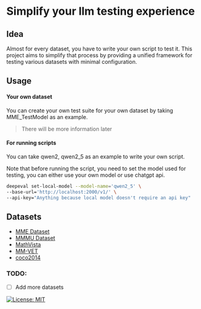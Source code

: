 # Simplify your llm testing experience

## Idea

Almost for every dataset, you have to write your own script to test it. This project aims to simplify that process by providing a unified framework for testing various datasets with minimal configuration.

## Usage

#### Your own dataset

You can create your own test suite for your own dataset by taking MME_TestModel as an example. 

> There will be more information later

#### For running scripts

You can take qwen2, qwen2_5 as an example to write your own script.

Note that before running the script, you need to set the model used for testing, you can either use your own model or use chatgpt api.

``` bash
deepeval set-local-model --model-name='qwen2_5' \
--base-url='http://localhost:2000/v1/' \
--api-key="Anything because local model doesn't require an api key"
```

## Datasets

- [MME Dataset](https://github.com/BradyFU/Awesome-Multimodal-Large-Language-Models)
- [MMMU Dataset](https://github.com/MMMU-Benchmark/MMMU)
- [MathVista](https://github.com/lupantech/MathVista/blob/main/README.md#-evaluations-on-mathvista)
- [MM-VET](https://github.com/yuweihao/MM-Vet/tree/main)
- [coco2014](https://hf-mirror.com/datasets/triciahu/coco2014val/tree/main)


### TODO:
- [ ] Add more datasets

[![License: MIT](https://img.shields.io/badge/License-MIT-yellow.svg)](LICENSE)
